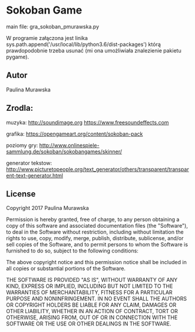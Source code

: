 # Sokoban Game 

main file: gra_sokoban_pmurawska.py

W programie załączona jest linika sys.path.append('/usr/local/lib/python3.6/dist-packages') 
którą prawdopodobnie trzeba usunać (mi ona umożliwiała znalezienie pakietu pygame).


## Autor

Paulina Murawska

## Zrodla:
muzyka: http://soundimage.org
	https://www.freesoundeffects.com

grafika: https://opengameart.org/content/sokoban-pack

poziomy gry: http://www.onlinespiele-sammlung.de/sokoban/sokobangames/skinner/

generator tekstow: http://www.picturetopeople.org/text_generator/others/transparent/transparent-text-generator.html

## License

Copyright 2017 Paulina Murawska

Permission is hereby granted, free of charge, to any person obtaining a copy of this software and associated documentation files (the "Software"), to deal in the Software without restriction, including without limitation the rights to use, copy, modify, merge, publish, distribute, sublicense, and/or sell copies of the Software, and to permit persons to whom the Software is furnished to do so, subject to the following conditions:

The above copyright notice and this permission notice shall be included in all copies or substantial portions of the Software.

THE SOFTWARE IS PROVIDED "AS IS", WITHOUT WARRANTY OF ANY KIND, EXPRESS OR IMPLIED, INCLUDING BUT NOT LIMITED TO THE WARRANTIES OF MERCHANTABILITY, FITNESS FOR A PARTICULAR PURPOSE AND NONINFRINGEMENT. IN NO EVENT SHALL THE AUTHORS OR COPYRIGHT HOLDERS BE LIABLE FOR ANY CLAIM, DAMAGES OR OTHER LIABILITY, WHETHER IN AN ACTION OF CONTRACT, TORT OR OTHERWISE, ARISING FROM, OUT OF OR IN CONNECTION WITH THE SOFTWARE OR THE USE OR OTHER DEALINGS IN THE SOFTWARE.

